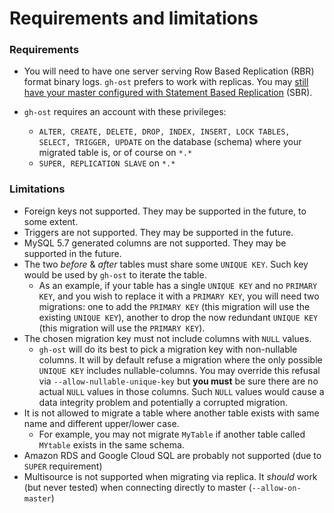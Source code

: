 # Requirements and limitations

### Requirements

- You will need to have one server serving Row Based Replication (RBR) format binary logs. `gh-ost` prefers to work with replicas. You may [still have your master configured with Statement Based Replication](migrating-with-sbr) (SBR).

- `gh-ost` requires an account with these privileges:

  - `ALTER, CREATE, DELETE, DROP, INDEX, INSERT, LOCK TABLES, SELECT, TRIGGER, UPDATE` on the database (schema) where your migrated table is, or of course on `*.*`
  - `SUPER, REPLICATION SLAVE` on `*.*`

### Limitations

- Foreign keys not supported. They may be supported in the future, to some extent.
- Triggers are not supported. They may be supported in the future.
- MySQL 5.7 generated columns are not supported. They may be supported in the future.
- The two _before_ & _after_ tables must share some `UNIQUE KEY`. Such key would be used by `gh-ost` to iterate the table.
  - As an example, if your table has a single `UNIQUE KEY` and no `PRIMARY KEY`, and you wish to replace it with a `PRIMARY KEY`, you will need two migrations: one to add the `PRIMARY KEY` (this migration will use the existing `UNIQUE KEY`), another to drop the now redundant `UNIQUE KEY` (this migration will use the `PRIMARY KEY`).
- The chosen migration key must not include columns with `NULL` values.
  - `gh-ost` will do its best to pick a migration key with non-nullable columns. It will by default refuse a migration where the only possible `UNIQUE KEY` includes nullable-columns. You may override this refusal via `--allow-nullable-unique-key` but **you must** be sure there are no actual `NULL` values in those columns. Such `NULL` values would cause a data integrity problem and potentially a corrupted migration.
- It is not allowed to migrate a table where another table exists with same name and different upper/lower case.
  - For example, you may not migrate `MyTable` if another table called `MYtable` exists in the same schema.
- Amazon RDS and Google Cloud SQL are probably not supported (due to `SUPER` requirement)
- Multisource is not supported when migrating via replica. It _should_ work (but never tested) when connecting directly to master (`--allow-on-master`)
